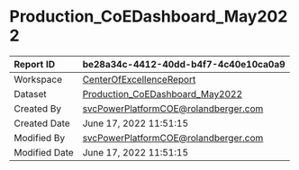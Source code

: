 



# Production_CoEDashboard_May2022

|Report ID|be28a34c-4412-40dd-b4f7-4c40e10ca0a9|
| :--- | :--- |
|Workspace|[CenterOfExcellenceReport](../Workspaces/CenterOfExcellenceReport.md)|
|Dataset|[Production_CoEDashboard_May2022](../Datasets/Production_CoEDashboard_May2022.md)|
|Created By|svcPowerPlatformCOE@rolandberger.com|
|Created Date|June 17, 2022 11:51:15|
|Modified By|svcPowerPlatformCOE@rolandberger.com|
|Modified Date|June 17, 2022 11:51:15|

